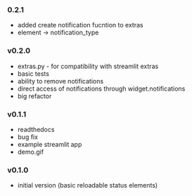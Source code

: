 ### 0.2.1
- added create notification fucntion to extras
- element -> notification_type

### v0.2.0
- extras.py - for compatibility with streamlit extras
- basic tests
- ability to remove notifications
- direct access of notifications through widget.notifications
- big refactor

### v0.1.1
- readthedocs
- bug fix
- example streamlit app
- demo.gif

### v0.1.0
- initial version (basic reloadable status elements)